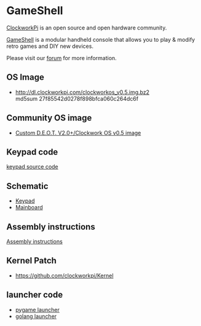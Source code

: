# GameShell

[ClockworkPi](https://www.clockworkpi.com/) is an open source and open hardware community. 

[GameShell](https://www.clockworkpi.com/) is a modular handheld console that allows you to play & modify retro games and DIY new devices.

Please visit our [forum](https://forum.clockworkpi.com/) for more information.


## OS Image

* http://dl.clockworkpi.com/clockworkos_v0.5.img.bz2  
md5sum 27f85542d0278f898bfca060c264dc6f

## Community OS image

* [Custom D.E.O.T. V2.0+/Clockwork OS v0.5 image](https://forum.clockworkpi.com/t/custom-d-e-o-t-v2-0-clockwork-os-v0-5-image-with-customised-deot-interface-kernel-5-7-optional-1400mhz-oc-debian-10-buster-retroarch-1-9-0-mupen64-plus-more-current-build-200903/5088)


## Keypad code

[keypad source code](https://github.com/clockworkpi/Keypad.git)

## Schematic

* [Keypad](https://github.com/clockworkpi/GameShellDocs/blob/master/clockwork_Keypad_Schematic.pdf)
* [Mainboard](https://github.com/clockworkpi/GameShellDocs/blob/master/clockwork_Mainboard_Schematic.pdf)

## Assembly instructions

[Assembly instructions](https://github.com/clockworkpi/GameShellDocs/blob/master/clockwork_GameShell_Assembly_Guide.pdf)



## Kernel Patch
* https://github.com/clockworkpi/Kernel


## launcher code

* [pygame launcher](https://github.com/clockworkpi/launcher.git)
* [golang launcher](https://github.com/clockworkpi/LauncherGoDev.git)



